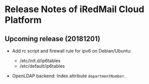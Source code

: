 # Release Notes of iRedMail Cloud Platform

## Upcoming release (20181201)

* Add rc script and firewall rule for ipv6 on Debian/Ubuntu:
    - /etc/init.d/ip6tables
    - /etc/default/ip6tables

* OpenLDAP backend: Index attribute `departmentNumber`.
